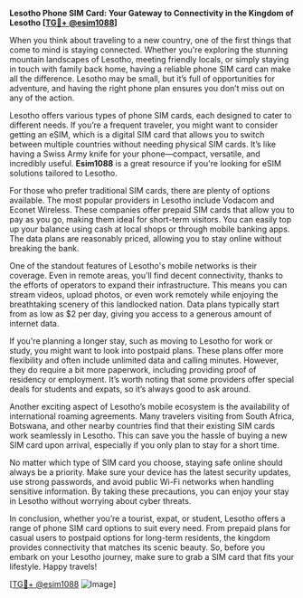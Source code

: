 **Lesotho Phone SIM Card: Your Gateway to Connectivity in the Kingdom of Lesotho [[TG💪+ @esim1088](https://t.me/s/esim1088)]**

When you think about traveling to a new country, one of the first things that come to mind is staying connected. Whether you're exploring the stunning mountain landscapes of Lesotho, meeting friendly locals, or simply staying in touch with family back home, having a reliable phone SIM card can make all the difference. Lesotho may be small, but it’s full of opportunities for adventure, and having the right phone plan ensures you don’t miss out on any of the action.

Lesotho offers various types of phone SIM cards, each designed to cater to different needs. If you’re a frequent traveler, you might want to consider getting an eSIM, which is a digital SIM card that allows you to switch between multiple countries without needing physical SIM cards. It’s like having a Swiss Army knife for your phone—compact, versatile, and incredibly useful. **Esim1088** is a great resource if you're looking for eSIM solutions tailored to Lesotho.

For those who prefer traditional SIM cards, there are plenty of options available. The most popular providers in Lesotho include Vodacom and Econet Wireless. These companies offer prepaid SIM cards that allow you to pay as you go, making them ideal for short-term visitors. You can easily top up your balance using cash at local shops or through mobile banking apps. The data plans are reasonably priced, allowing you to stay online without breaking the bank.

One of the standout features of Lesotho's mobile networks is their coverage. Even in remote areas, you’ll find decent connectivity, thanks to the efforts of operators to expand their infrastructure. This means you can stream videos, upload photos, or even work remotely while enjoying the breathtaking scenery of this landlocked nation. Data plans typically start from as low as $2 per day, giving you access to a generous amount of internet data.

If you're planning a longer stay, such as moving to Lesotho for work or study, you might want to look into postpaid plans. These plans offer more flexibility and often include unlimited data and calling minutes. However, they do require a bit more paperwork, including providing proof of residency or employment. It’s worth noting that some providers offer special deals for students and expats, so it’s always good to ask around.

Another exciting aspect of Lesotho’s mobile ecosystem is the availability of international roaming agreements. Many travelers visiting from South Africa, Botswana, and other nearby countries find that their existing SIM cards work seamlessly in Lesotho. This can save you the hassle of buying a new SIM card upon arrival, especially if you only plan to stay for a short time.

No matter which type of SIM card you choose, staying safe online should always be a priority. Make sure your device has the latest security updates, use strong passwords, and avoid public Wi-Fi networks when handling sensitive information. By taking these precautions, you can enjoy your stay in Lesotho without worrying about cyber threats.

In conclusion, whether you’re a tourist, expat, or student, Lesotho offers a range of phone SIM card options to suit every need. From prepaid plans for casual users to postpaid options for long-term residents, the kingdom provides connectivity that matches its scenic beauty. So, before you embark on your Lesotho journey, make sure to grab a SIM card that fits your lifestyle. Happy travels! 

[[TG💪+ @esim1088](https://t.me/s/esim1088) ![Image](https://i.postimg.cc/Y0z9fWf4/image.png)]